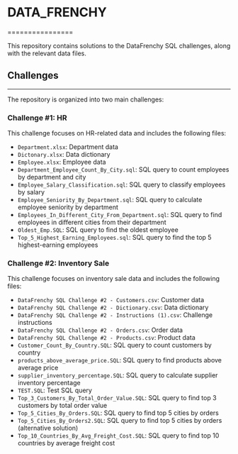 # DATA_FRENCHY
================

This repository contains solutions to the DataFrenchy SQL challenges, along with the relevant data files.

## Challenges
------------

The repository is organized into two main challenges:

### Challenge #1: HR

This challenge focuses on HR-related data and includes the following files:

* `Department.xlsx`: Department data
* `Dictonary.xlsx`: Data dictionary
* `Employee.xlsx`: Employee data
* `Department_Employee_Count_By_City.sql`: SQL query to count employees by department and city
* `Employee_Salary_Classification.sql`: SQL query to classify employees by salary
* `Employee_Seniority_By_Department.sql`: SQL query to calculate employee seniority by department
* `Employees_In_Different_City_From_Department.sql`: SQL query to find employees in different cities from their department
* `Oldest_Emp.SQL`: SQL query to find the oldest employee
* `Top_5_Highest_Earning_Employees.sql`: SQL query to find the top 5 highest-earning employees

### Challenge #2: Inventory Sale

This challenge focuses on inventory sale data and includes the following files:

* `DataFrenchy SQL Challenge #2 - Customers.csv`: Customer data
* `DataFrenchy SQL Challenge #2 - Dictionary.csv`: Data dictionary
* `DataFrenchy SQL Challenge #2 - Instructions (1).csv`: Challenge instructions
* `DataFrenchy SQL Challenge #2 - Orders.csv`: Order data
* `DataFrenchy SQL Challenge #2 - Products.csv`: Product data
* `Customer_Count_By_Country.SQL`: SQL query to count customers by country
* `products_above_average_price.SQL`: SQL query to find products above average price
* `supplier_inventory_percentage.SQL`: SQL query to calculate supplier inventory percentage
* `TEST.SQL`: Test SQL query
* `Top_3_Customers_By_Total_Order_Value.SQL`: SQL query to find top 3 customers by total order value
* `Top_5_Cities_By_Orders.SQL`: SQL query to find top 5 cities by orders
* `Top_5_Cities_By_Orders2.SQL`: SQL query to find top 5 cities by orders (alternative solution)
* `Top_10_Countries_By_Avg_Freight_Cost.SQL`: SQL query to find top 10 countries by average freight cost
